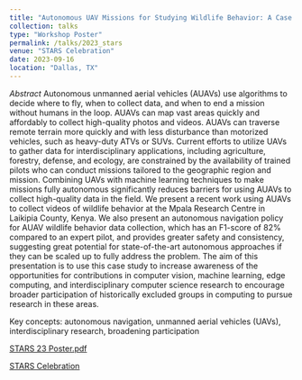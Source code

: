 ```yaml
---
title: "Autonomous UAV Missions for Studying Wildlife Behavior: A Case Study for the Individual Identification of Zebras"
collection: talks
type: "Workshop Poster"
permalink: /talks/2023_stars
venue: "STARS Celebration"
date: 2023-09-16
location: "Dallas, TX"
---
```


*Abstract* Autonomous unmanned aerial vehicles (AUAVs) use algorithms to decide where to fly, when to collect data, and when to end a mission without humans in the loop. AUAVs can map vast areas quickly and affordably to collect high-quality photos and videos. AUAVs can traverse remote terrain more quickly and with less disturbance than motorized vehicles, such as heavy-duty ATVs or SUVs. Current efforts to utilize UAVs to gather data for interdisciplinary applications, including agriculture, forestry, defense, and ecology, are constrained by the availability of trained pilots who can conduct missions tailored to the geographic region and mission. Combining UAVs with machine learning techniques to make missions fully autonomous significantly reduces barriers for using AUAVs to collect high-quality data in the field.  We present a recent work using AUAVs to collect videos of wildlife behavior at the Mpala Research Centre in Laikipia County, Kenya. We also present an autonomous navigation policy for AUAV wildlife behavior data collection, which has an F1-score of 82% compared to an expert pilot, and provides greater safety and consistency, suggesting great potential for state-of-the-art autonomous approaches if they can be scaled up to fully address the problem. The aim of this presentation is to use this case study to increase awareness of the opportunities for contributions in computer vision, machine learning, edge computing, and interdisciplinary computer science research to encourage broader participation of historically excluded groups in computing to pursue research in these areas. 

Key concepts: autonomous navigation, unmanned aerial vehicles (UAVs), interdisciplinary research, broadening participation 

[STARS 23 Poster.pdf](https://github.com/jennamk14/jennamk14.github.io/files/12590499/STARS.23.Poster.pdf)

[STARS Celebration](https://starscelebration.org/)
